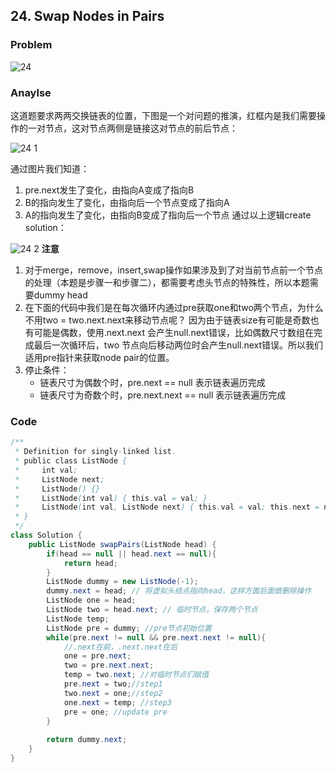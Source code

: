 ## 24. Swap Nodes in Pairs
### Problem

![24](https://github.com/liu2su/leetcode/assets/96462566/dddff3b4-fdf7-4894-894d-31c545a7f89b)

### Anaylse
这道题要求两两交换链表的位置，下图是一个对问题的推演，红框内是我们需要操作的一对节点，这对节点两侧是链接这对节点的前后节点：

![24 1](https://github.com/liu2su/leetcode/assets/96462566/f4f0a257-42aa-4061-9264-18a7f4b02488)

通过图片我们知道：
1. pre.next发生了变化，由指向A变成了指向B
2. B的指向发生了变化，由指向后一个节点变成了指向A
3. A的指向发生了变化，由指向B变成了指向后一个节点
通过以上逻辑create solution：

![24 2](https://github.com/liu2su/leetcode/assets/96462566/a57d8fa5-cb50-4ce0-9436-2285c121eae4)
**注意**
1. 对于merge，remove，insert,swap操作如果涉及到了对当前节点前一个节点的处理（本题是步骤一和步骤二），都需要考虑头节点的特殊性，所以本题需要dummy head
2. 在下面的代码中我们是在每次循环内通过pre获取one和two两个节点，为什么不用two = two.next.next来移动节点呢？ 因为由于链表size有可能是奇数也有可能是偶数，使用.next.next
会产生null.next错误，比如偶数尺寸数组在完成最后一次循环后，two 节点向后移动两位时会产生null.next错误。所以我们适用pre指针来获取node pair的位置。
3. 停止条件：
   - 链表尺寸为偶数个时，pre.next == null 表示链表遍历完成
   - 链表尺寸为奇数个时，pre.next.next == null 表示链表遍历完成

### Code
```java
/**
 * Definition for singly-linked list.
 * public class ListNode {
 *     int val;
 *     ListNode next;
 *     ListNode() {}
 *     ListNode(int val) { this.val = val; }
 *     ListNode(int val, ListNode next) { this.val = val; this.next = next; }
 * }
 */
class Solution {
    public ListNode swapPairs(ListNode head) {
        if(head == null || head.next == null){
            return head;
        }
        ListNode dummy = new ListNode(-1);
        dummy.next = head; // 将虚拟头结点指向head，这样方面后面做删除操作
        ListNode one = head;
        ListNode two = head.next; // 临时节点，保存两个节点
        ListNode temp;
        ListNode pre = dummy; //pre节点初始位置
        while(pre.next != null && pre.next.next != null){
            //.next在前，.next.next在后
            one = pre.next;
            two = pre.next.next;
            temp = two.next; //对临时节点们赋值
            pre.next = two;//step1
            two.next = one;//step2
            one.next = temp; //step3
            pre = one; //update pre
        }
    
        return dummy.next;
    }
}
```
